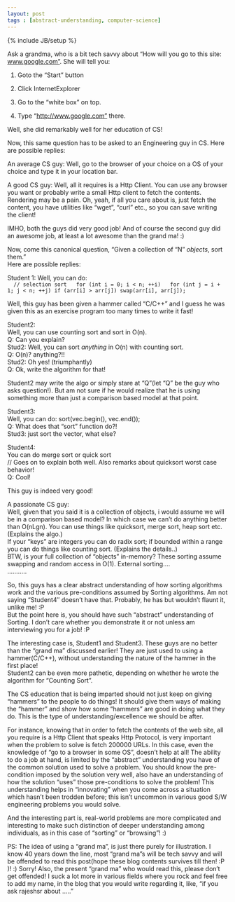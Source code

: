 ```yaml
---  
layout: post  
tags : [abstract-understanding, computer-science]  
---  
```

{% include JB/setup %}  
  
Ask a grandma, who is a bit tech savvy about “How will you go to this site: www.google.com”. She will tell you:  
  
1. Goto the “Start” button  
  
2. Click InternetExplorer  
  
3. Go to the “white box” on top.  
  
4. Type “http://www.google.com” there.  
  
Well, she did remarkably well for her education of CS!  
  
Now, this same question has to be asked to an Engineering guy in CS. Here are possible replies:  
  
An average CS guy: Well, go to the browser of your choice on a OS of your choice and type it in your location bar.  
  
A good CS guy: Well, all it requires is a Http Client. You can use any browser you want or probably write a small Http client to fetch the contents. Rendering may be a pain. Oh, yeah, if all you care about is, just fetch the content, you have utilities like “wget”, “curl” etc., so you can save writing the client!  
  
IMHO, both the guys did very good job! And of course the second guy did an awesome job, at least a lot awesome than the grand ma! :)  
  
Now, come this canonical question, “Given a collection of “N” *objects*, sort them.”  
Here are possible replies:  
  
Student 1: Well, you can do:  
``  
// selection sort  
for (int i = 0; i < n; ++i)  
for (int j = i + 1; j < n; ++j) if (arr[i] > arr[j]) swap(arr[i], arr[j]);  
``  
  
Well, this guy has been given a hammer called “C/C++” and I guess he was given this as an exercise program too many times to write it fast!  
  
Student2:    
Well, you can use counting sort and sort in O(n).    
Q: Can you explain?    
Stud2: Well, you can sort *anything* in O(n) with counting sort.    
Q: O(n)? anything?!!    
Stud2: Oh yes! (triumphantly)    
Q: Ok, write the algorithm for that!    
  
Student2 may write the algo or simply stare at “Q”(let “Q” be the guy who asks question!). But am not sure if he would realize that he is using something more than just a comparison based model at that point.    
  
Student3:    
Well, you can do: sort(vec.begin(), vec.end());    
Q: What does that “sort” function do?!    
Stud3: just sort the vector, what else?    
  
Student4:    
You can do merge sort or quick sort  
// Goes on to explain both well. Also remarks about quicksort worst case behavior!  
Q: Cool!  
  
This guy is indeed very good!  
  
A passionate CS guy:    
Well, given that you said it is a collection of objects, i would assume we will be in a comparison based model? In which case we can’t do anything better than O(nLgn). You can use things like quicksort, merge sort, heap sort etc.(Explains the algo.)  
If your “keys” are integers you can do radix sort; if bounded within a range you can do things like counting sort. (Explains the details..)  
BTW, is your full collection of “objects” in-memory? These sorting assume swapping and random access in O(1). External sorting….  
………..  
  
So, this guys has a clear abstract understanding of how sorting algorithms work and the various pre-conditions assumed by Sorting algorithms. Am not saying “Student4″ doesn’t have that. Probably, he has but wouldn’t flaunt it, unlike me! :P  
But the point here is, you should have such “abstract” understanding of Sorting. I don’t care whether you demonstrate it or not unless am interviewing you for a job! :P  
  
The interesting case is, Student1 and Student3. These guys are no better than the “grand ma” discussed earlier! They are just used to using a hammer(C/C++), without understanding the nature of the hammer in the first place!  
Student2 can be even more pathetic, depending on whether he wrote the algorithm for “Counting Sort”.  
  
The CS education that is being imparted should not just keep on giving “hammers” to the people to do things! It should give them ways of making the “hammer” and show how some “hammers” are good in doing what they do. This is the type of understanding/excellence we should be after.  
  
For instance, knowing that in order to fetch the contents of the web site, all you require is a Http Client that speaks Http Protocol, is very important when the problem to solve is fetch 200000 URLs. In this case, even the knowledge of “go to a browser in some OS”, doesn’t help at all! The ability to do a job at hand, is limited by the “abstract” understanding you have of the common solution used to solve a problem. You should know the pre-condition imposed by the solution very well, also have an understanding of how the solution “uses” those pre-conditions to solve the problem! This understanding helps in “innovating” when you come across a situation which hasn’t been trodden before; this isn’t uncommon in various good S/W engineering problems you would solve.  
  
And the interesting part is, real-world problems are more complicated and interesting to make such distinction of deeper understanding among individuals, as in this case of “sorting” or “browsing”! :)  
  
PS: The idea of using a “grand ma”, is just there purely for illustration. I know 40 years down the line, most “grand ma”s will be tech savvy and will be offended to read this post(hope these blog contents survives till then! :P )! :) Sorry! Also, the present “grand ma” who would read this, please don’t get offended! I suck a lot more in various fields where you rock and feel free to add my name, in the blog that you would write regarding it, like, “if you ask rajeshsr about …..”   
  
